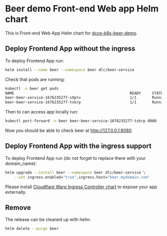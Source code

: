# Beer demo Front-end Web app Helm chart

This is Front-end Web App Helm chart for [dcos-k8s-beer-demo](https://github.com/dcos/demos/tree/master/dcos-k8s-beer-demo/1.10).

## Deploy Frontend App without the ingress

To deploy Frontend App run:
```bash
helm install --name beer --namespace beer dlc/beer-service
```

Check that pods are running:

```bash
kubectl -n beer get pods
NAME                                                    READY     STATUS    RESTARTS   AGE
beer-beer-service-1676235277-s9ptv                      1/1       Running   0          2m
beer-beer-service-1676235277-tskrp                      1/1       Running   0          2m
```

Then to can access app locally run:
```bash
kubectl port-forward -n beer beer-beer-service-1676235277-tskrp 8080
```

Now you should be able to check beer at http://127.0.0.1:8080

## Deploy Frontend App with the ingress support

To deploy Frontend App run (do not forget to replace there with your domain_name):
```bash
helm upgrade --install beer --namespace beer dlc/beer-service \
    --set ingress.enabled="true",ingress.host="beer.mydomain.com"
```

Please install [Cloudflare Warp Ingress Controller chart](../cloudflare-warp-ingress) to expose your app externally.


## Remove

The release can be cleaned up with helm:

```bash
helm delete --purge beer
```
